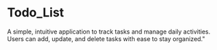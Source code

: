 # Todo_List
A simple, intuitive application to track tasks and manage daily activities. Users can add, update, and delete tasks with ease to stay organized."

